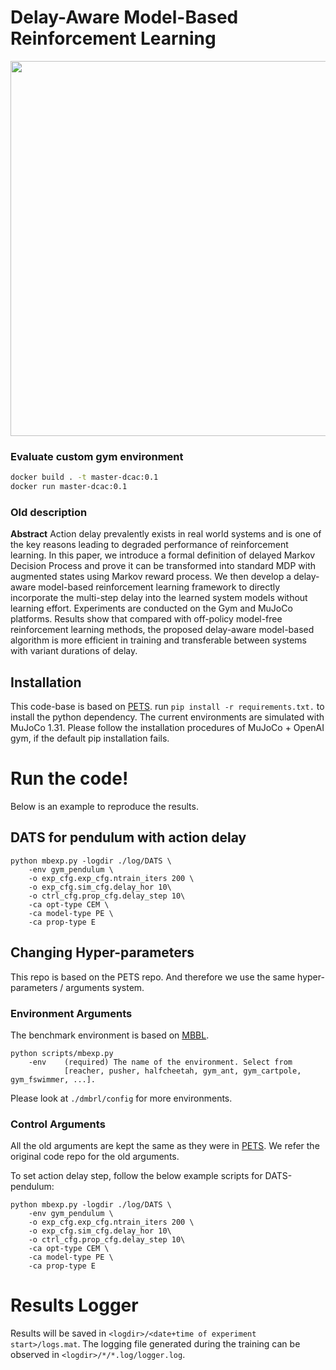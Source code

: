 # Delay-Aware Model-Based Reinforcement Learning
<p align=center>
<img src="img/result.png" width=600>
</p>

### Evaluate custom gym environment
```bash
docker build . -t master-dcac:0.1
docker run master-dcac:0.1
```

### Old description

**Abstract** Action delay prevalently exists in real world systems and is one of the key reasons leading to degraded performance of reinforcement learning. In this paper, we introduce a formal definition of delayed Markov Decision Process and prove it can be transformed into standard MDP with augmented states using Markov reward process. We then develop a delay-aware model-based reinforcement learning framework to directly incorporate the multi-step delay into the learned system models without learning effort. Experiments are conducted on the Gym and MuJoCo platforms. Results show that compared with off-policy model-free reinforcement learning methods, the proposed delay-aware model-based algorithm is more efficient in training and transferable between systems with variant durations of delay.

## Installation
This code-base is based on [PETS](https://github.com/kchua/handful-of-trials).
run ```pip install -r requirements.txt.``` to install the python dependency.
The current environments are simulated with MuJoCo 1.31. Please follow the installation procedures of MuJoCo + OpenAI gym, if the default pip installation fails.

# Run the code!
Below is an example to reproduce the results.

## DATS for pendulum with action delay
```
python mbexp.py -logdir ./log/DATS \
    -env gym_pendulum \
    -o exp_cfg.exp_cfg.ntrain_iters 200 \
    -o exp_cfg.sim_cfg.delay_hor 10\
    -o ctrl_cfg.prop_cfg.delay_step 10\
    -ca opt-type CEM \
    -ca model-type PE \
    -ca prop-type E
```

## Changing Hyper-parameters

This repo is based on the PETS repo. And therefore we use the same hyper-parameters / arguments system.

### Environment Arguments

The benchmark environment is based on [MBBL](https://github.com/WilsonWangTHU/mbbl).
```
python scripts/mbexp.py
    -env    (required) The name of the environment. Select from
            [reacher, pusher, halfcheetah, gym_ant, gym_cartpole, gym_fswimmer, ...].
```
Please look at ```./dmbrl/config``` for more environments.

### Control Arguments

All the old arguments are kept the same as they were in [PETS](https://github.com/kchua/handful-of-trials).
We refer the original code repo for the old arguments.

To set action delay step, follow the below example scripts for DATS-pendulum:
```
python mbexp.py -logdir ./log/DATS \
    -env gym_pendulum \
    -o exp_cfg.exp_cfg.ntrain_iters 200 \
    -o exp_cfg.sim_cfg.delay_hor 10\
    -o ctrl_cfg.prop_cfg.delay_step 10\
    -ca opt-type CEM \
    -ca model-type PE \
    -ca prop-type E
```

# Results Logger

Results will be saved in `<logdir>/<date+time of experiment start>/logs.mat`.
The logging file generated during the training can be observed in ```<logdir>/*/*.log/logger.log```.
